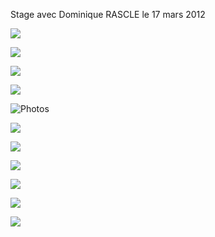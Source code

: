  

Stage avec Dominique RASCLE le 17 mars 2012

  

[![](HTML%20import/Attachments/bouton-forum%201.jpg)](http://aikido.club.tain.free.fr)

[](../../index.html)[![](HTML%20import/Attachments/bouton-historique%205.jpg)](../../Historique/historique.html)

[](../../Horaires/horaire.html)[![](HTML%20import/Attachments/bouton-horaire%205.jpg)](../../Horaires/horaire.html)

[![](HTML%20import/Attachments/bouton-stages%205.jpg)](../../Stages/stages.html)

![Photos](HTML%20import/Attachments/bouton-photos%205.jpg)

[![](HTML%20import/Attachments/bouton-liens%205.jpg)](../../Liens/liens.html)

[](../../index.html)[![](HTML%20import/Attachments/bouton-acceuil%205.jpg)](../../index.html)

[![](HTML%20import/Attachments/bouton-aikido--pour-qui%205.jpg)](../../Aikidopourqui/aikidopourqui.html)

[![](HTML%20import/Attachments/bouton-contacts%205.jpg)](../../Contact/contact.html)

![](../../Index/barre-rouge.gif)

![](../../Index/barre-bleu.gif)